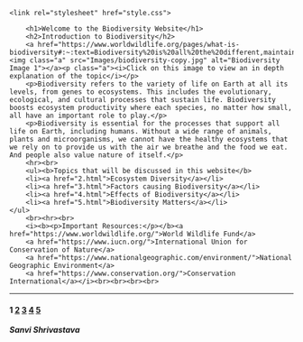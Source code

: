 
<html lang="en">
<head>
    <meta charset="UTF-8">
    <meta name="viewport" content="width=device-width, initial-scale=1.0">
    
    <link rel="stylesheet" href="style.css">
</head>
<body>
    
        <h1>Welcome to the Biodiversity Website</h1>
        <h2>Introduction to Biodiversity</h2>
        <a href="https://www.worldwildlife.org/pages/what-is-biodiversity#:~:text=Biodiversity%20is%20all%20the%20different,maintain%20balance%20and%20support%20life."><img class="a" src="Images/biodiversity-copy.jpg" alt="Biodiversity Image 1"></a><p class="a"><i>Click on this image to view an in depth explanation of the topic</i></p>
        <p>Biodiversity refers to the variety of life on Earth at all its levels, from genes to ecosystems. This includes the evolutionary, ecological, and cultural processes that sustain life. Biodiversity boosts ecosystem productivity where each species, no matter how small, all have an important role to play.</p>
        <p>Biodiversity is essential for the processes that support all life on Earth, including humans. Without a wide range of animals, plants and microorganisms, we cannot have the healthy ecosystems that we rely on to provide us with the air we breathe and the food we eat. And people also value nature of itself.</p>
        <hr><br>
        <ul><b>Topics that will be discussed in this website</b>
        <li><a href="2.html">Ecosystem Diversity</a></li>
        <li><a href="3.html">Factors causing Biodiversity</a></li>
        <li><a href="4.html">Effects of Biodiversity</a></li>
        <li><a href="5.html">Biodiversity Matters</a></li>
    </ul>
        <br><hr><br>
        <i><b><p>Important Resources:</p></b><a href="https://www.worldwildlife.org/">World Wildlife Fund</a>
        <a href="https://www.iucn.org/">International Union for Conservation of Nature</a>
        <a href="https://www.nationalgeographic.com/environment/">National Geographic Environment</a>
        <a href="https://www.conservation.org/">Conservation International</a></i><br><br><br><br>
        
<hr>
    <footer>
        <h4><b>1</b>
            <a href="2.html">2</a>
            <a href="3.html">3</a>
            <a href="4.html">4</a>
            <a href="5.html">5</a></h4>
            <i class="b"><b>Sanvi Shrivastava</b></i>
    </footer>


</body>
</html>

</body>
</html>

